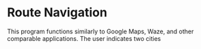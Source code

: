 # Route Navigation

This program functions similarly to Google Maps, Waze, and other comparable applications. The user indicates two cities 
